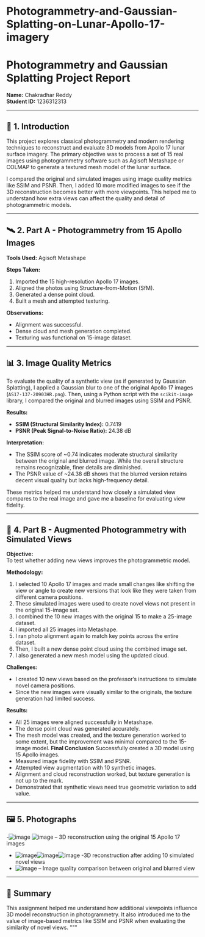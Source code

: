 # Photogrammetry-and-Gaussian-Splatting-on-Lunar-Apollo-17-imagery

# Photogrammetry and Gaussian Splatting Project Report

**Name:** Chakradhar Reddy  
**Student ID:** 1236312313

---

## 📌 1. Introduction

This project explores classical photogrammetry and modern rendering techniques to reconstruct and evaluate 3D models from Apollo 17 lunar surface imagery. The primary objective was to process a set of 15 real images using photogrammetry software such as Agisoft Metashape or COLMAP to generate a textured mesh model of the lunar surface.

I compared the original and simulated images using image quality metrics like SSIM and PSNR. Then, I added 10 more modified images to see if the 3D reconstruction becomes better with more viewpoints. This helped me to understand how extra views can affect the quality and detail of photogrammetric models.

---

## 🛰️ 2. Part A - Photogrammetry from 15 Apollo Images

**Tools Used:** Agisoft Metashape

**Steps Taken:**
1. Imported the 15 high-resolution Apollo 17 images.
2. Aligned the photos using Structure-from-Motion (SfM).
3. Generated a dense point cloud.
4. Built a mesh and attempted texturing.

**Observations:**
- Alignment was successful.
- Dense cloud and mesh generation completed.
- Texturing was functional on 15-image dataset.

---

## 📊 3. Image Quality Metrics

To evaluate the quality of a synthetic view (as if generated by Gaussian Splatting), I applied a Gaussian blur to one of the original Apollo 17 images (`AS17-137-20903HR.png`). Then, using a Python script with the `scikit-image` library, I compared the original and blurred images using SSIM and PSNR.

**Results:**
- **SSIM (Structural Similarity Index):** 0.7419
- **PSNR (Peak Signal-to-Noise Ratio):** 24.38 dB

**Interpretation:**
- The SSIM score of ~0.74 indicates moderate structural similarity between the original and blurred image. While the overall structure remains recognizable, finer details are diminished.
- The PSNR value of ~24.38 dB shows that the blurred version retains decent visual quality but lacks high-frequency detail.

These metrics helped me understand how closely a simulated view compares to the real image and gave me a baseline for evaluating view fidelity.

---

## 🧪 4. Part B - Augmented Photogrammetry with Simulated Views

**Objective:**  
To test whether adding new views improves the photogrammetric model.

**Methodology:**
1. I selected 10 Apollo 17 images and made small changes like shifting the view or angle to create new versions that look like they were taken from different camera positions.
2. These simulated images were used to create novel views not present in the original 15-image set.
3. I combined the 10 new images with the original 15 to make a 25-image dataset.
4. I imported all 25 images into Metashape.
5. I ran photo alignment again to match key points across the entire dataset.
6. Then, I built a new dense point cloud using the combined image set.
7. I also generated a new mesh model using the updated cloud.

**Challenges:**
- I created 10 new views based on the professor’s instructions to simulate novel camera positions.
- Since the new images were visually similar to the originals, the texture generation had limited success.

**Results:**
- All 25 images were aligned successfully in Metashape.
- The dense point cloud was generated accurately.
- The mesh model was created, and the texture generation worked to some extent, but the improvement was minimal compared to the 15-image model.
**Final Conclusion**
Successfully created a 3D model using 15 Apollo images.
- Measured image fidelity with SSIM and PSNR.
- Attempted view augmentation with 10 synthetic images.
- Alignment and cloud reconstruction worked, but texture generation is not up to the mark.
- Demonstrated that synthetic views need true geometric variation to add value.

 


---

## 🖼️ 5. Photographs



-![image](https://github.com/user-attachments/assets/b3341c63-8e8a-4ca6-a2d4-270ff1d3180b)
 ![image](https://github.com/user-attachments/assets/a05a3241-4472-43c6-b0c0-1389a4cd48a7)
– 3D reconstruction using the original 15 Apollo 17 images  
- ![image](https://github.com/user-attachments/assets/303a8de7-63fd-4a24-81c5-70649e248b11)![image](https://github.com/user-attachments/assets/2491ab45-3512-40e6-b4da-384ce7e9efe3)![image](https://github.com/user-attachments/assets/39787fd5-4865-441c-8673-7aadddf37215)
-3D reconstruction after adding 10 simulated novel views  
- ![image](https://github.com/user-attachments/assets/b584d8e5-c1f9-4d9f-acc9-47f0efb75fc8)
– Image quality comparison between original and blurred view  

---

## 🧠 Summary

This assignment helped me understand how additional viewpoints influence 3D model reconstruction in photogrammetry. It also introduced me to the value of image-based metrics like SSIM and PSNR when evaluating the similarity of novel views.
"""
